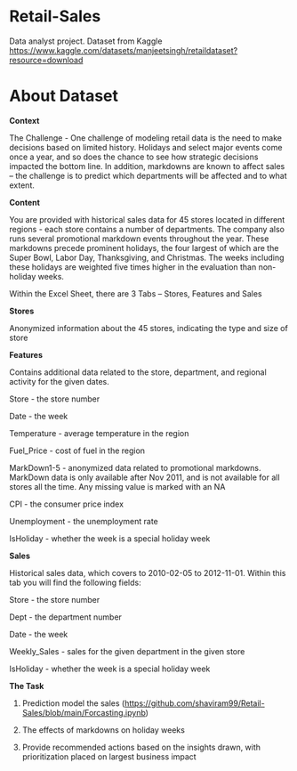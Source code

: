 # Retail-Sales
Data analyst project.
Dataset from Kaggle
https://www.kaggle.com/datasets/manjeetsingh/retaildataset?resource=download

# About Dataset

**Context**

The Challenge - One challenge of modeling retail data is the need to make decisions based on limited history. Holidays and select major events come once a year, and so does the chance to see how strategic decisions impacted the bottom line. In addition, markdowns are known to affect sales – the challenge is to predict which departments will be affected and to what extent.


**Content**

You are provided with historical sales data for 45 stores located in different regions - each store contains a number of departments. The company also runs several promotional markdown events throughout the year. These markdowns precede prominent holidays, the four largest of which are the Super Bowl, Labor Day, Thanksgiving, and Christmas. The weeks including these holidays are weighted five times higher in the evaluation than non-holiday weeks.

Within the Excel Sheet, there are 3 Tabs – Stores, Features and Sales


**Stores**

Anonymized information about the 45 stores, indicating the type and size of store


**Features**

Contains additional data related to the store, department, and regional activity for the given dates.

Store - the store number

Date - the week

Temperature - average temperature in the region

Fuel_Price - cost of fuel in the region

MarkDown1-5 - anonymized data related to promotional markdowns. MarkDown data is only available after Nov 2011, and is not available for all stores all the time. Any missing value is marked with an NA

CPI - the consumer price index

Unemployment - the unemployment rate

IsHoliday - whether the week is a special holiday week


**Sales**

Historical sales data, which covers to 2010-02-05 to 2012-11-01. Within this tab you will find the following fields:

Store - the store number

Dept - the department number

Date - the week

Weekly_Sales -  sales for the given department in the given store

IsHoliday - whether the week is a special holiday week

**The Task**

1. Prediction model the sales (https://github.com/shaviram99/Retail-Sales/blob/main/Forcasting.ipynb)

2. The effects of markdowns on holiday weeks

3. Provide recommended actions based on the insights drawn, with prioritization placed on largest business impact
